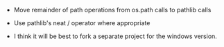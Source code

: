 * Move remainder of path operations from os.path calls to pathlib calls
* Use pathlib's neat / operator where appropriate


* I think it will be best to fork a separate project for the windows version.

